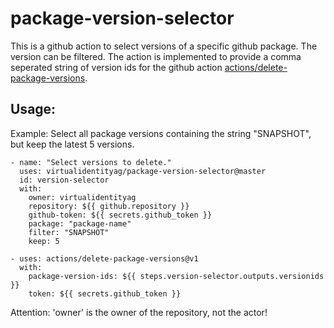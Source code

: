 # package-version-selector

This is a github action to select versions of a specific github package. The version can be filtered.
The action is implemented to provide a comma seperated string of version ids for the github action [actions/delete-package-versions](https://github.com/actions/delete-package-versions).


## Usage:


Example: Select all package versions containing the string "SNAPSHOT", but keep the latest 5 versions.
```
- name: "Select versions to delete."
  uses: virtualidentityag/package-version-selector@master
  id: version-selector
  with:
    owner: virtualidentityag
    repository: ${{ github.repository }}
    github-token: ${{ secrets.github_token }}
    package: "package-name"
    filter: "SNAPSHOT"
    keep: 5

- uses: actions/delete-package-versions@v1
  with:
    package-version-ids: ${{ steps.version-selector.outputs.versionids }}
    token: ${{ secrets.github_token }}

```

Attention: 'owner' is the owner of the repository, not the actor! 
